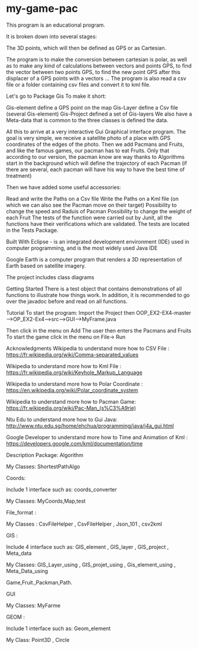 # my-game-pac
This program is an educational program.

It is broken down into several stages:

The 3D points, which will then be defined as GPS or as Cartesian.

The program is to make the conversion between cartesian is polar, as well as to make any kind of calculations between vectors and points GPS, to find the vector between two points GPS, to find the new point GPS after this displacer of a GPS points with a vectors ... The program is also read a csv file or a folder containing csv files and convert it to kml file.

Let's go to Package Gis To make it short:

Gis-element define a GPS point on the map
Gis-Layer define a Csv file (several Gis-element)
Gis-Project defined a set of Gis-layers
We also have a Meta-data that is common to the three classes is defined the data.

All this to arrive at a very interactive Gui Graphical interface program. The goal is very simple, we receive a satellite photo of a place with GPS coordinates of the edges of the photo. Then we add Pacmans and Fruits, and like the famous games, our pacman has to eat Fruits. Only that according to our version, the pacman know are way thanks to Algorithms start in the background which will define the trajectory of each Pacman (if there are several, each pacman will have his way to have the best time of treatment)

Then we have added some useful accessories:

Read and write the Paths on a Csv file
Write the Paths on a Kml file (on which we can also see the Pacman move on their target)
Possibility to change the speed and Raduis of Pacman
Possibility to change the weight of each Fruit
The tests of the function were carried out by Junit, all the functions have their verifications which are validated. The tests are located in the Tests Package.


Built With
Eclipse - is an integrated development environment (IDE) used in computer programming, and is the most widely used Java IDE

Google Earth is a computer program that renders a 3D representation of Earth based on satellite imagery.

The project includes class diagrams

Getting Started
There is a test object that contains demonstrations of all functions to illustrate how things work. In addition, it is recommended to go over the javadoc before and read on all functions.

Tutorial
To start the program: Import the Project then OOP_EX2-EX4-master -->OP_EX2-Ex4-->src-->GUI-->MyFrame.java

Then click in the menu on Add The user then enters the Pacmans and Fruits To start the game click in the menu on File-> Run

Acknowledgments
Wikipedia to understand more how to CSV File : https://fr.wikipedia.org/wiki/Comma-separated_values

Wikipedia to understand more how to Kml File : https://fr.wikipedia.org/wiki/Keyhole_Markup_Language

Wikipedia to understand more how to Polar Coordinate : https://en.wikipedia.org/wiki/Polar_coordinate_system

Wikipedia to understand more how to Pacman Game: https://fr.wikipedia.org/wiki/Pac-Man_(s%C3%A9rie)

Ntu Edu to understand more how to Gui Java: http://www.ntu.edu.sg/home/ehchua/programming/java/j4a_gui.html

Google Developer to understand more how to Time and Animation of Kml : https://developers.google.com/kml/documentation/time

Description
Package:
Algorithm

My Classes: ShortestPathAlgo

Coords:

Include 1 interface such as: coords_converter

My Classes: MyCoords,Map,test

File_format :

My Classes : CsvFileHelper , CsvFileHelper , Json_101  , csv2kml

GIS :

Include 4 interface such as: GIS_element , GIS_layer , GIS_project , Meta_data

My Classes: GIS_Layer_using , GIS_projet_using , Gis_element_using , Meta_Data_using

Game,Fruit.,Packman,Path.

GUI

My Classes: MyFarme

GEOM :

Include 1 interface such as: Geom_element

My Class: Point3D , Circle
